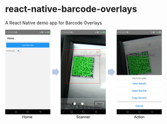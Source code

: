 # react-native-barcode-overlays

A React Native demo app for Barcode Overlays

![](qr-code-scanner.jpg)
